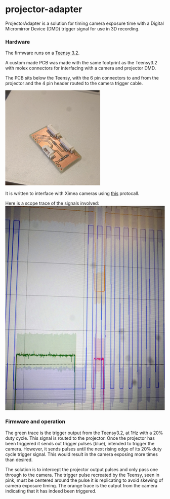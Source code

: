 # projector-adapter

ProjectorAdapter is a solution for timing camera exposure time with a Digital Micromirror Device (DMD) trigger signal for use in 3D recording.

### Hardware
The firmware runs on a [Teensy 3.2](https://www.pjrc.com/store/teensy32.html).

A custom made PCB was made with the same footprint as the Teensy3.2 with molex connectors for interfacing with a camera and projector DMD.

The PCB sits below the Teensy, with the 6 pin connectors to and from the projector and the 4 pin header routed to the camera trigger cable.

<img src="./images/v3pcb.jpg" width="300" height="300">

It is written to interface with Ximea cameras using [this](https://www.ximea.com/support/wiki/apis/XiAPI_Camera_Trigger_and_Synchronization_Signals) protocall.

Here is a scope trace of the signals involved: <img src="./images/scope-trace.jpg" width="595" height="645">

### Firmware and operation

The green trace is the trigger output from the Teensy3.2, at 1Hz with a 20% duty cycle. This signal is routed to the projector. Once the projector has been triggered it sends out trigger pulses (blue), intended to trigger the camera. However, it sends pulses until the next rising edge of its 20% duty cycle trigger signal. This would result in the camera exposing more times than desired.

The solution is to intercept the projector output pulses and only pass one through to the camera. The trigger pulse recreated by the Teensy, seen in pink, must be centered around the pulse it is replicating to avoid skewing of camera exposure timing. The orange trace is the output from the camera indicating that it has indeed been triggered.
